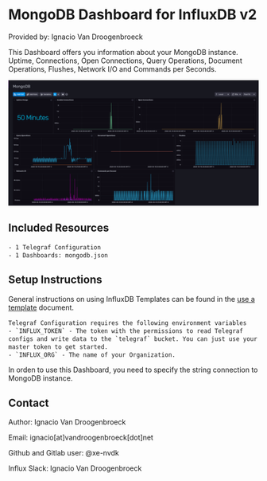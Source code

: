 # MongoDB Dashboard for InfluxDB v2

Provided by: Ignacio Van Droogenbroeck

This Dashboard offers you information about your MongoDB instance. Uptime, Connections, Open Connections, Query Operations, Document Operations, Flushes, Network I/O and Commands per Seconds.

![Dashboard Screenshot](screenshot.png)

## Included Resources

    - 1 Telegraf Configuration
    - 1 Dashboards: mongodb.json

## Setup Instructions

General instructions on using InfluxDB Templates can be found in the [use a template](../docs/use_a_template.md) document.
    
    Telegraf Configuration requires the following environment variables
    - `INFLUX_TOKEN` - The token with the permissions to read Telegraf configs and write data to the `telegraf` bucket. You can just use your master token to get started.
    - `INFLUX_ORG` - The name of your Organization.

   In orden to use this Dashboard, you need to specify the string connection to MongoDB instance.

## Contact

Author: Ignacio Van Droogenbroeck

Email: ignacio[at]vandroogenbroeck[dot]net

Github and Gitlab user: @xe-nvdk 

Influx Slack: Ignacio Van Droogenbroeck
